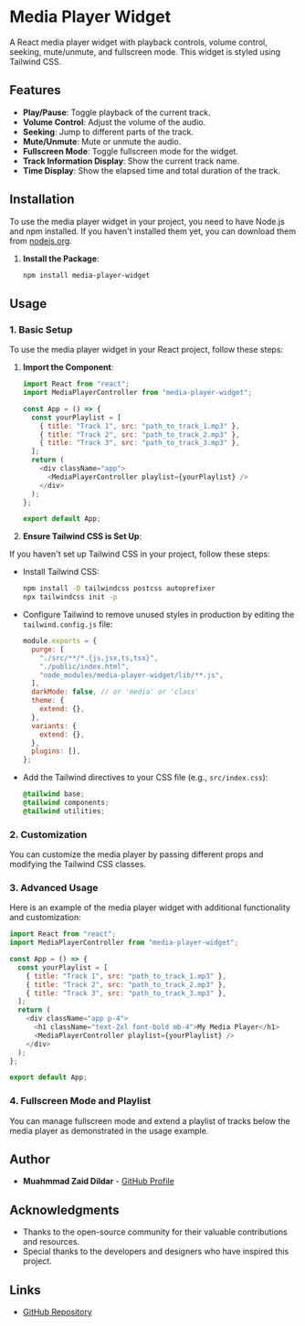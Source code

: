 # Media Player Widget

A React media player widget with playback controls, volume control, seeking, mute/unmute, and fullscreen mode. This widget is styled using Tailwind CSS.

## Features

- **Play/Pause**: Toggle playback of the current track.
- **Volume Control**: Adjust the volume of the audio.
- **Seeking**: Jump to different parts of the track.
- **Mute/Unmute**: Mute or unmute the audio.
- **Fullscreen Mode**: Toggle fullscreen mode for the widget.
- **Track Information Display**: Show the current track name.
- **Time Display**: Show the elapsed time and total duration of the track.

## Installation

To use the media player widget in your project, you need to have Node.js and npm installed. If you haven't installed them yet, you can download them from [nodejs.org](https://nodejs.org/).

1. **Install the Package**:

   ```bash
   npm install media-player-widget
   ```

## Usage

### 1. Basic Setup

To use the media player widget in your React project, follow these steps:

1. **Import the Component**:

   ```javascript
   import React from "react";
   import MediaPlayerController from "media-player-widget";

   const App = () => {
     const yourPlaylist = [
       { title: "Track 1", src: "path_to_track_1.mp3" },
       { title: "Track 2", src: "path_to_track_2.mp3" },
       { title: "Track 3", src: "path_to_track_3.mp3" },
     ];
     return (
       <div className="app">
         <MediaPlayerController playlist={yourPlaylist} />
       </div>
     );
   };

   export default App;
   ```

2. **Ensure Tailwind CSS is Set Up**:

If you haven't set up Tailwind CSS in your project, follow these steps:

- Install Tailwind CSS:

  ```bash
  npm install -D tailwindcss postcss autoprefixer
  npx tailwindcss init -p
  ```

- Configure Tailwind to remove unused styles in production by editing the `tailwind.config.js` file:

  ```javascript
  module.exports = {
    purge: [
      "./src/**/*.{js,jsx,ts,tsx}",
      "./public/index.html",
      "node_modules/media-player-widget/lib/**.js",
    ],
    darkMode: false, // or 'media' or 'class'
    theme: {
      extend: {},
    },
    variants: {
      extend: {},
    },
    plugins: [],
  };
  ```

- Add the Tailwind directives to your CSS file (e.g., `src/index.css`):

  ```css
  @tailwind base;
  @tailwind components;
  @tailwind utilities;
  ```

### 2. Customization

You can customize the media player by passing different props and modifying the Tailwind CSS classes.

### 3. Advanced Usage

Here is an example of the media player widget with additional functionality and customization:

```javascript
import React from "react";
import MediaPlayerController from "media-player-widget";

const App = () => {
  const yourPlaylist = [
    { title: "Track 1", src: "path_to_track_1.mp3" },
    { title: "Track 2", src: "path_to_track_2.mp3" },
    { title: "Track 3", src: "path_to_track_3.mp3" },
  ];
  return (
    <div className="app p-4">
      <h1 className="text-2xl font-bold mb-4">My Media Player</h1>
      <MediaPlayerController playlist={yourPlaylist} />
    </div>
  );
};

export default App;
```

### 4. Fullscreen Mode and Playlist

You can manage fullscreen mode and extend a playlist of tracks below the media player as demonstrated in the usage example.

## Author

- **Muahmmad Zaid Dildar** - [GitHub Profile](https://github.com/Zaid-Dildar)

## Acknowledgments

- Thanks to the open-source community for their valuable contributions and resources.
- Special thanks to the developers and designers who have inspired this project.

## Links

- [GitHub Repository](https://github.com/Zaid-Dildar/media-player-widget)
